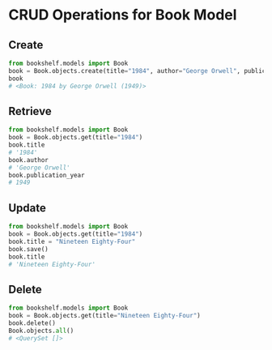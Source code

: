# CRUD Operations for Book Model

## Create

```python
from bookshelf.models import Book
book = Book.objects.create(title="1984", author="George Orwell", publication_year=1949)
book
# <Book: 1984 by George Orwell (1949)>
```

## Retrieve

```python
from bookshelf.models import Book
book = Book.objects.get(title="1984")
book.title
# '1984'
book.author
# 'George Orwell'
book.publication_year
# 1949
```

## Update

```python
from bookshelf.models import Book
book = Book.objects.get(title="1984")
book.title = "Nineteen Eighty-Four"
book.save()
book.title
# 'Nineteen Eighty-Four'
```

## Delete

```python
from bookshelf.models import Book
book = Book.objects.get(title="Nineteen Eighty-Four")
book.delete()
Book.objects.all()
# <QuerySet []>
```
